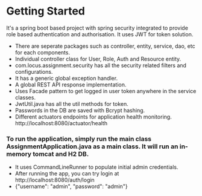 # Getting Started

It's a spring boot based project with spring security integrated to provide role based authentication and authorisation.
It uses JWT for token solution.

* There are seperate packages such as controller, entity, service, dao, etc for each components.
* Individual controller class for User, Role, Auth and Resource entity.
* com.locus.assignment.security has all the security related filters and configurations.
* It has a generic global exception handler.
* A global REST API response implementation.
* Uses Facade pattern to get logged in user token anywhere in the service classes.
* JwtUtil.java has all the util methods for token.
* Passwords in the DB are saved with Bcrypt hashing.
* Different actuators endpoints for application health monitoring.
http://localhost:8080/actuator/health

### To run the application, simply run the main class AssignmentApplication.java as a main class. It will run an in-memory tomcat and H2 DB.

* It uses CommandLineRunner to populate initial admin credentials.
* After running the app, you can try login at http://localhost:8080/auth/login
* {"username": "admin", 
"password": "admin"}
